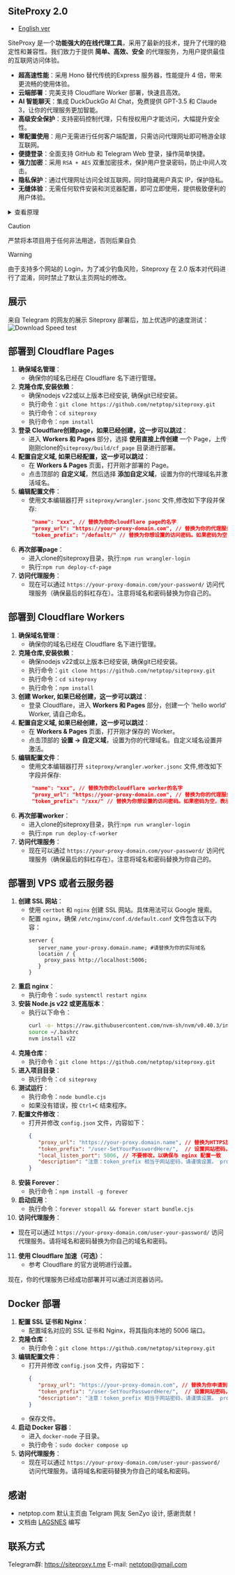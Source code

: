 ## SiteProxy 2.0
 - [English ver](README_english.md)

SiteProxy 是一个**功能强大的在线代理工具**，采用了最新的技术，提升了代理的稳定性和兼容性。我们致力于提供 **简单、高效、安全** 的代理服务，为用户提供最佳的互联网访问体验。

- **超高速性能**：采用 Hono 替代传统的Express 服务器，性能提升 4 倍，带来更流畅的使用体验。
- **云端部署**：完美支持 Cloudflare Worker 部署，快速且高效。
- **AI 智能聊天**：集成 DuckDuckGo AI Chat，免费提供 GPT-3.5 和 Claude 3，让你的代理服务更加智能。
- **高级安全保护**：支持密码控制代理，只有授权用户才能访问，大幅提升安全性。
- **零配置使用**：用户无需进行任何客户端配置，只需访问代理网址即可畅游全球互联网。
- **便捷登录**：全面支持 GitHub 和 Telegram Web 登录，操作简单快捷。
- **强力加密**：采用 `RSA + AES` 双重加密技术，保护用户登录密码，防止中间人攻击。
- **隐私保护**：通过代理网址访问全球互联网，同时隐藏用户真实 IP，保护隐私。
- **无缝体验**：无需任何软件安装和浏览器配置，即可立即使用，提供极致便利的用户体验。

<details>
  <summary>查看原理</summary>

```
                                                 +----> google/youtube
                             +----------------+  |
                             |                |  |
user browser +-------------->+ siteproxy      +-------> wikipedia
                             |                |  |
                             +----------------+  |
                                                 +----> chinese forums
```

</details>

> [!CAUTION]
> 严禁将本项目用于任何非法用途，否则后果自负

> [!WARNING]
> 由于支持多个网站的 Login，为了减少钓鱼风险，Siteproxy 在 2.0 版本对代码进行了混淆，同时禁止了默认主页网址的修改。

## 展示

来自 Telegram 的网友的展示 Siteproxy 部署后，加上优选IP的速度测试： 
![Download Speed test](https://raw.githubusercontent.com/netptop/siteproxy/master/test.png)


## 部署到 Cloudflare Pages
1. **确保域名管理**：
   - 确保你的域名已经在 Cloudflare 名下进行管理。
2. **克隆仓库,安装依赖**：
   - 确保nodejs v22或以上版本已经安装, 确保git已经安装。
   - 执行命令：`git clone https://github.com/netptop/siteproxy.git`
   - 执行命令：`cd siteproxy`
   - 执行命令：`npm install`
3. **登录 Cloudflare创建page，如果已经创建，这一步可以跳过**：
   - 进入 **Workers 和 Pages** 部分，选择 **使用直接上传创建** 一个 Page，上传刚刚clone的`siteproxy/build/cf_page` 目录进行部署。
4. **配置自定义域, 如果已经配置，这一步可以跳过**：
   - 在 **Workers & Pages** 页面，打开刚才部署的 Page。
   - 点击顶部的 **自定义域**，然后选择 **添加自定义域**，设置为你的代理域名并激活域名。
5. **编辑配置文件**：
   - 使用文本编辑器打开 `siteproxy/wrangler.jsonc` 文件,修改如下字段并保存:
     ```json
      "name": "xxx", // 替换为你的cloudflare page的名字
      "proxy_url": "https://your-proxy-domain.com", // 替换为你的代理服务器域名, 必须替换为HTTPS
      "token_prefix": "/default/" // 替换为你想设置的访问密码。如果密码为空，表示不需要密码也可以访问。
     ```
6. **再次部署page**：
   - 进入clone的siteproxy目录，执行:`npm run wrangler-login`
   - 执行:`npm run deploy-cf-page`
7. **访问代理服务**：
   - 现在可以通过 `https://your-proxy-domain.com/your-password/` 访问代理服务（确保最后的斜杠存在）。注意将域名和密码替换为你自己的。

## 部署到 Cloudflare Workers
1. **确保域名管理**：
   - 确保你的域名已经在 Cloudflare 名下进行管理。
2. **克隆仓库,安装依赖**：
   - 确保nodejs v22或以上版本已经安装, 确保git已经安装。
   - 执行命令：`git clone https://github.com/netptop/siteproxy.git`
   - 执行命令：`cd siteproxy`
   - 执行命令：`npm install`
3. **创建 Worker, 如果已经创建，这一步可以跳过**：
   - 登录 Cloudflare，进入 **Workers 和 Pages** 部分，创建一个 'hello world' Worker, 请自己命名。
4. **配置自定义域, 如果已经创建，这一步可以跳过**：
   - 在 **Workers & Pages** 页面，打开刚才保存的 Worker。
   - 点击顶部的 **设置 -> 自定义域**，设置为你的代理域名。自定义域名设置并激活。
5. **编辑配置文件**：
   - 使用文本编辑器打开 `siteproxy/wrangler.worker.jsonc` 文件,修改如下字段并保存:
     ```json
      "name": "xxx", // 替换为你的cloudflare worker的名字
      "proxy_url": "https://your-proxy-domain.com", // 替换为你的代理服务器域名, 必须替换为HTTPS
      "token_prefix": "/xxx/" // 替换为你想设置的访问密码。如果密码为空，表示不需要密码也可以访问。
     ```
6. **再次部署worker**：
   - 进入clone的siteproxy目录，执行:`npm run wrangler-login`
   - 执行:`npm run deploy-cf-worker`
7. **访问代理服务**：
   - 现在可以通过 `https://your-proxy-domain.com/your-password/` 访问代理服务（确保最后的斜杠存在）。注意将域名和密码替换为你自己的。

## 部署到 VPS 或者云服务器

1. **创建 SSL 网站**：
   - 使用 `certbot` 和 `nginx` 创建 SSL 网站。具体用法可以 Google 搜索。
   - 配置 `nginx`，确保 `/etc/nginx/conf.d/default.conf` 文件包含以下内容：
     ```nginx
     server {
        server_name your-proxy.domain.name; #请替换为你的实际域名
        location / {
          proxy_pass http://localhost:5006;
        }
     }
     ```
2. **重启 nginx**：
   - 执行命令：`sudo systemctl restart nginx`
3. **安装 Node.js v22 或更高版本**：
   - 执行以下命令：
     ```bash
     curl -o- https://raw.githubusercontent.com/nvm-sh/nvm/v0.40.3/install.sh | bash
     source ~/.bashrc
     nvm install v22
     ```
4. **克隆仓库**：
   - 执行命令：`git clone https://github.com/netptop/siteproxy.git`
5. **进入项目目录**：
   - 执行命令：`cd siteproxy`
6. **测试运行**：
   - 执行命令：`node bundle.cjs`
   - 如果没有错误，按 `Ctrl+C` 结束程序。
7. **配置文件修改**：
   - 打开并修改 `config.json` 文件，内容如下：
     ```json
     {
        "proxy_url": "https://your-proxy.domain.name", // 替换为HTTPS加你的代理服务器域名，确保使用 https
        "token_prefix": "/user-SetYourPasswordHere/",  // 设置网站密码，用于防止非法访问，首尾的斜杠必须保留。为空表示不设置密码
        "local_listen_port": 5006, // 不要修改，以确保与 nginx 配置一致
        "description": "注意：token_prefix 相当于网站密码，请谨慎设置。 proxy_url 和 token_prefix 合起来就是访问网址。"
     }
     ```
8. **安装 Forever**：
   - 执行命令：`npm install -g forever`
9. **启动应用**：
   - 执行命令：`forever stopall && forever start bundle.cjs`
10. **访问代理服务**：
   - 现在可以通过 `https://your-proxy-domain.com/user-your-password/` 访问代理服务。请将域名和密码替换为你自己的域名和密码。
11. **使用 Cloudflare 加速（可选）**：
    - 参考 Cloudflare 的官方说明进行设置。

现在，你的代理服务已经成功部署并可以通过浏览器访问。


## Docker 部署
1. **配置 SSL 证书和 Nginx**：
   - 配置域名对应的 SSL 证书和 Nginx，将其指向本地的 5006 端口。
2. **克隆仓库**：
   - 执行命令：`git clone https://github.com/netptop/siteproxy.git`
3. **编辑配置文件**：
   - 打开并修改 `config.json` 文件，内容如下：
     ```json
     {
        "proxy_url": "https://your-proxy-domain.com", // 替换为你申请到的代理服务器域名
        "token_prefix": "/user-SetYourPasswordHere/",  // 设置网站密码，用于防止非法访问，保留首尾的斜杠
        "description": "注意：token_prefix 相当于网站密码，请谨慎设置。 proxy_url 和 token_prefix 合起来就是访问网址。"
     }
     ```
   - 保存文件。
4. **启动 Docker 容器**：
   - 进入 `docker-node` 子目录。
   - 执行命令：`sudo docker compose up`
5. **访问代理服务**：
   - 现在可以通过 `https://your-proxy-domain.com/user-your-password/` 访问代理服务。请将域名和密码替换为你自己的域名和密码。

## 感谢
 - netptop.com 默认主页由 Telgram 网友 SenZyo 设计, 感谢贡献！
 - 文档由 [LAGSNES](https://github.com/SNESNya) 编写

## 联系方式
Telegram群: https://siteproxy.t.me
E-mail: [netptop@gmail.com](mailto:netptop@gmail.com)
